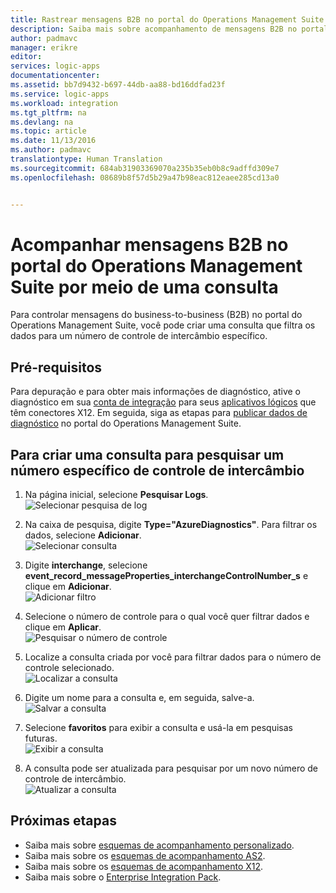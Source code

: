 ```yaml
---
title: Rastrear mensagens B2B no portal do Operations Management Suite usando uma consulta | Microsoft Docs
description: Saiba mais sobre acompanhamento de mensagens B2B no portal do Operations Management Suite por meio de uma consulta.
author: padmavc
manager: erikre
editor: 
services: logic-apps
documentationcenter: 
ms.assetid: bb7d9432-b697-44db-aa88-bd16ddfad23f
ms.service: logic-apps
ms.workload: integration
ms.tgt_pltfrm: na
ms.devlang: na
ms.topic: article
ms.date: 11/13/2016
ms.author: padmavc
translationtype: Human Translation
ms.sourcegitcommit: 684ab31903369070a235b35eb0b8c9adffd309e7
ms.openlocfilehash: 08689b8f57d5b29a47b98eac812eaee285cd13a0


---
```

# <a name="track-b2b-messages-in-the-operations-management-suite-portal-by-using-a-query"></a>Acompanhar mensagens B2B no portal do Operations Management Suite por meio de uma consulta
Para controlar mensagens do business-to-business (B2B) no portal do Operations Management Suite, você pode criar uma consulta que filtra os dados para um número de controle de intercâmbio específico.

## <a name="prerequisites"></a>Pré-requisitos

Para depuração e para obter mais informações de diagnóstico, ative o diagnóstico em sua [conta de integração](app-service-logic-monitor-b2b-message.md) para seus [aplicativos lógicos](app-service-logic-monitor-your-logic-apps.md#azure-diagnostics-and-alerts) que têm conectores X12. Em seguida, siga as etapas para [publicar dados de diagnóstico](app-service-logic-track-b2b-messages-omsportal.md) no portal do Operations Management Suite.

## <a name="to-create-a-query-to-search-for-a-specific-interchange-control-number"></a>Para criar uma consulta para pesquisar um número específico de controle de intercâmbio

1. Na página inicial, selecione **Pesquisar Logs**.  
![Selecionar pesquisa de log](./media/app-service-logic-track-b2b-messages-omsportal-query-filter-control-number/logsearch.png)

2. Na caixa de pesquisa, digite **Type="AzureDiagnostics"**. Para filtrar os dados, selecione **Adicionar**.  
![Selecionar consulta](./media/app-service-logic-track-b2b-messages-omsportal-query-filter-control-number/query1.png)

3. Digite **interchange**, selecione **event_record_messageProperties_interchangeControlNumber_s** e clique em **Adicionar**.  
![Adicionar filtro](./media/app-service-logic-track-b2b-messages-omsportal-query-filter-control-number/query2.png)

4. Selecione o número de controle para o qual você quer filtrar dados e clique em **Aplicar**.  
![Pesquisar o número de controle](./media/app-service-logic-track-b2b-messages-omsportal-query-filter-control-number/query3.png)

5. Localize a consulta criada por você para filtrar dados para o número de controle selecionado.   
![Localizar a consulta](./media/app-service-logic-track-b2b-messages-omsportal-query-filter-control-number/query4.png)

6. Digite um nome para a consulta e, em seguida, salve-a.   
![Salvar a consulta](./media/app-service-logic-track-b2b-messages-omsportal-query-filter-control-number/query5.png)

7. Selecione **favoritos** para exibir a consulta e usá-la em pesquisas futuras.  
![Exibir a consulta](./media/app-service-logic-track-b2b-messages-omsportal-query-filter-control-number/query7.png)

8. A consulta pode ser atualizada para pesquisar por um novo número de controle de intercâmbio.  
![Atualizar a consulta](./media/app-service-logic-track-b2b-messages-omsportal-query-filter-control-number/query6.png)


## <a name="next-steps"></a>Próximas etapas
* Saiba mais sobre [esquemas de acompanhamento personalizado](app-service-logic-track-integration-account-custom-tracking-shema.md).   
* Saiba mais sobre os [esquemas de acompanhamento AS2](app-service-logic-track-integration-account-as2-tracking-shemas.md).    
* Saiba mais sobre os [esquemas de acompanhamento X12](app-service-logic-track-integration-account-x12-tracking-shemas.md).  
* Saiba mais sobre o [Enterprise Integration Pack](app-service-logic-enterprise-integration-overview.md).



<!--HONumber=Dec16_HO3-->


